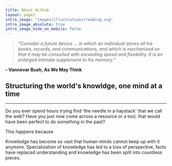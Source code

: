 ```yaml
---
title: About Withub
layout: page2
intro_image: "images/illustrations/reading.svg"
intro_image_absolute: true
intro_image_hide_on_mobile: false
---
```


> *“Consider a future device …  in which an individual stores all his books, records, and communications, and which is mechanized so that it may be consulted with exceeding speed and flexibility. It is an enlarged intimate supplement to his memory.”* 

**- Vannevar Bush, As We May Think**

## **Structuring the world's knowldge, one mind at a time**
---

Do you ever spend hours trying find 'the needle in a haystack' that we call the web? Have you just now come across a resource or a tool, that would have been perfect to do something in the past?

This happens because 

Knowledge has become so vast that human minds cannot keep up with it anymore. Specialization of knowledge has led to a loss of perspective, facts have replaced  understanding and knowledge has been split into countless pieces.